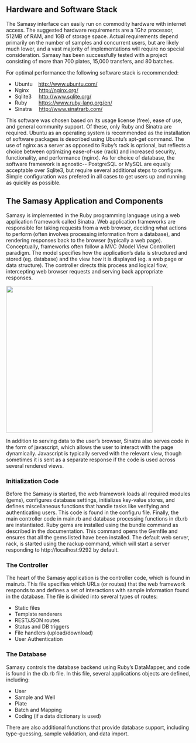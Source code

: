 ## Hardware and Software Stack

The Samasy interface can easily run on commodity hardware with internet access. The suggested hardware requirements are a 1Ghz processor, 512MB of RAM, and 1GB of storage space. Actual requirements depend primarily on the number of samples and concurrent users, but are likely much lower, and a vast majority of implementations will require no special consideration. Samasy has been successfully tested with a project consisting of more than 700 plates, 15,000 transfers, and 80 batches. 

For optimal performance the following software stack is recommended:

* Ubuntu&nbsp;&nbsp;&nbsp;&nbsp;http://www.ubuntu.com/
* Nginx&nbsp;&nbsp;&nbsp;&nbsp;&nbsp;&nbsp;&nbsp;http://nginx.org/  
* Sqlite3&nbsp;&nbsp;&nbsp;&nbsp;&nbsp;http://www.sqlite.org/  
* Ruby&nbsp;&nbsp;&nbsp;&nbsp;&nbsp;&nbsp;&nbsp;&nbsp;https://www.ruby-lang.org/en/  
* Sinatra&nbsp;&nbsp;&nbsp;&nbsp;&nbsp;http://www.sinatrarb.com/  

This software was chosen based on its usage license (free), ease of use, and general community support. Of these, only Ruby and Sinatra are required. Ubuntu as an operating system is recommended as the installation of software packages is described using Ubuntu’s apt-get command. The use of nginx as a server as opposed to Ruby’s rack is optional, but reflects a choice between optimizing ease-of-use (rack) and increased security, functionality, and performance (nginx). As for choice of database, the software framework is agnostic-- PostgreSQL or MySQL are equally acceptable over Sqlite3, but require several additional steps to configure. Simple configuration was prefered in all cases to get users up and running as quickly as possible. 


## The Samasy Application and Components

Samasy is implemented in the Ruby programming language using a web application framework called Sinatra. Web application frameworks are responsible for taking requests from a web browser, deciding what actions to perform (often involves processing information from a database), and rendering responses back to the browser (typically a web page). Conceptually, frameworks often follow a MVC (Model View Controller) paradigm. The model specifies how the application’s data is structured and stored (eg. database) and the view how it is displayed (eg. a web page or data structure). The controller directs this process and logical flow, intercepting web browser requests and serving back appropriate responses. 

<img src="https://upload.wikimedia.org/wikipedia/commons/thumb/a/a0/MVC-Process.svg/1200px-MVC-Process.svg.png" width=400>

In addition to serving data to the user’s browser, Sinatra also serves code in the form of javascript, which allows the user to interact with the page dynamically. Javascript is typically served with the relevant view, though sometimes it is sent as a separate response if the code is used across several rendered views. 

### Initialization Code

Before the Samasy is started, the web framework loads all required modules (gems), configures database settings, initializes key-value stores, and defines miscellaneous functions that handle tasks like verifying and authenticating users. This code is found in the config.ru file. Finally, the main controller code in main.rb and database processing functions in db.rb are instantiated. Ruby gems are installed using the bundle command as described in the documentation. This command opens the Gemfile and ensures that all the gems listed have been installed. The default web server, rack, is started using the rackup command, which will start a server responding to http://localhost:9292 by default.

### The Controller

The heart of the Samasy application is the controller code, which is found in main.rb. This file specifies which URLs (or routes) that the web framework responds to and defines a set of interactions with sample information found in the database. The file is divided into several types of routes:
*	Static files  
*	Template renderers  
*	REST/JSON routes  
*	Status and DB triggers  
*	File handlers (upload/download)  
*	User Authentication  

### The Database

Samasy controls the database backend using Ruby’s DataMapper, and code is found in the db.rb file. In this file, several applications objects are defined, including:
*	User  
*	Sample and Well  
* Plate  
*	Batch and Mapping  
*	Coding (if a data dictionary is used)  

There are also additional functions that provide database support, including type-guessing, sample validation, and data import. 
